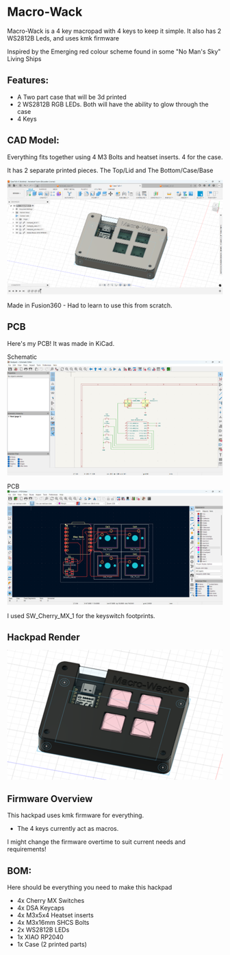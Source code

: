 # Macro-Wack

Macro-Wack is a 4 key macropad with 4 keys to keep it simple. It also has 2 WS2812B Leds, and uses kmk firmware

Inspired by the Emerging red colour scheme found in some "No Man's Sky" Living Ships 

## Features:
- A Two part case that will be 3d printed
- 2 WS2812B RGB LEDs. Both will have the ability to glow through the case
- 4 Keys

## CAD Model:
Everything fits together using 4 M3 Bolts and heatset inserts. 4 for the case.

It has 2 separate printed pieces.
The Top/Lid and The Bottom/Case/Base

![image](https://raw.githubusercontent.com/Acidicts/Hackpad/refs/heads/main/Assets/assem_case.png)

Made in Fusion360 - Had to learn to use this from scratch.


## PCB
Here's my PCB! It was made in KiCad.

Schematic
![image](https://raw.githubusercontent.com/Acidicts/Hackpad/refs/heads/main/Assets/sch.png)

PCB
![image](https://raw.githubusercontent.com/Acidicts/Hackpad/refs/heads/main/Assets/pcb.png)

I used SW_Cherry_MX_1 for the keyswitch footprints.

## Hackpad Render

![image](https://raw.githubusercontent.com/Acidicts/Hackpad/refs/heads/main/Assets/textu_case.png)

## Firmware Overview
This hackpad uses kmk firmware for everything. 

- The 4 keys currently act as macros.

I might change the firmware overtime to suit current needs and requirements!

## BOM:
Here should be everything you need to make this hackpad

- 4x Cherry MX Switches
- 4x DSA Keycaps
- 4x M3x5x4 Heatset inserts
- 4x M3x16mm SHCS Bolts
- 2x WS2812B LEDs
- 1x XIAO RP2040
- 1x Case (2 printed parts)
